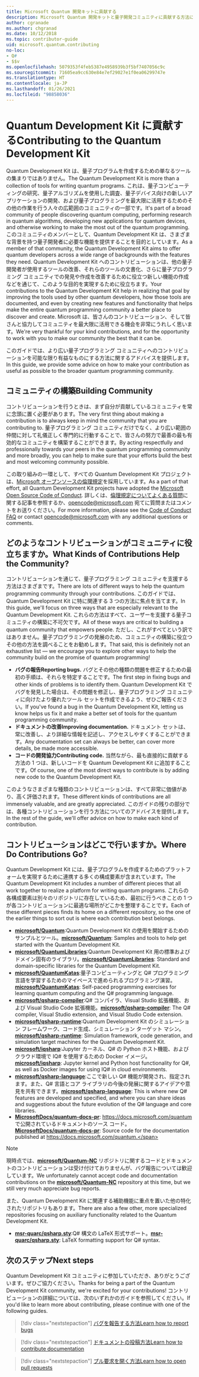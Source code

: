 ```yaml
---
title: Microsoft Quantum 開発キットに貢献する
description: Microsoft Quantum 開発キットと量子開発コミュニティに貢献する方法について説明します。
author: cgranade
ms.author: chgranad
ms.date: 10/12/2018
ms.topic: contributor-guide
uid: microsoft.quantum.contributing
no-loc:
- Q#
- $$v
ms.openlocfilehash: 5079353f4feb5387e4958939b3f5bf7407056c9c
ms.sourcegitcommit: 71605ea9cc630e84e7ef29027e1f0ea06299747e
ms.translationtype: HT
ms.contentlocale: ja-JP
ms.lasthandoff: 01/26/2021
ms.locfileid: "98858036"
---
```

# <a name="contributing-to-the-quantum-development-kit"></a><span data-ttu-id="62e9f-103">Quantum Development Kit に貢献する</span><span class="sxs-lookup"><span data-stu-id="62e9f-103">Contributing to the Quantum Development Kit</span></span>

<span data-ttu-id="62e9f-104">Quantum Development Kit は、量子プログラムを作成するための単なるツールの集まりではありません。</span><span class="sxs-lookup"><span data-stu-id="62e9f-104">The Quantum Development Kit is more than a collection of tools for writing quantum programs.</span></span>
<span data-ttu-id="62e9f-105">これは、量子コンピューティングの研究、量子アルゴリズムを使用した調査、量子デバイス向けの新しいアプリケーションの開発、および量子プログラミングを最大限に活用するためのその他の作業を行う人々の広範囲のコミュニティの一部です。</span><span class="sxs-lookup"><span data-stu-id="62e9f-105">It's part of a broad community of people discovering quantum computing, performing research in quantum algorithms, developing new applications for quantum devices, and otherwise working to make the most out of the quantum programming.</span></span>
<span data-ttu-id="62e9f-106">このコミュニティのメンバーとして、Quantum Development Kit は、さまざまな背景を持つ量子開発者に必要な機能を提供することを目的としています。</span><span class="sxs-lookup"><span data-stu-id="62e9f-106">As a member of that community, the Quantum Development Kit aims to offer quantum developers across a wide range of backgrounds with the features they need.</span></span>
<span data-ttu-id="62e9f-107">Quantum Development Kit へのコントリビューションは、他の量子開発者が使用するツールの改善、それらのツールの文書化、さらに量子プログラミング コミュニティでの発見や作成を改善するために役立つ新しい機能の作成などを通じて、このような目的を実現するために役立ちます。</span><span class="sxs-lookup"><span data-stu-id="62e9f-107">Your contributions to the Quantum Development Kit help in realizing that goal by improving the tools used by other quantum developers, how those tools are documented, and even by creating new features and functionality that helps make the entire quantum programming community a better place to discover and create.</span></span>
<span data-ttu-id="62e9f-108">Microsoft は、皆さんのコントリビューション、そして皆さんと協力してコミュニティを最大限に活用できる機会を非常にうれしく思います。</span><span class="sxs-lookup"><span data-stu-id="62e9f-108">We're very thankful for your kind contributions, and for the opportunity to work with you to make our community the best that it can be.</span></span> 

<span data-ttu-id="62e9f-109">このガイドでは、より広い量子プログラミング コミュニティへのコントリビューションを可能な限り有益なものにする方法に関するアドバイスを提供します。</span><span class="sxs-lookup"><span data-stu-id="62e9f-109">In this guide, we provide some advice on how to make your contribution as useful as possible to the broader quantum programming community.</span></span>

## <a name="building-community"></a><span data-ttu-id="62e9f-110">コミュニティの構築</span><span class="sxs-lookup"><span data-stu-id="62e9f-110">Building Community</span></span>

<span data-ttu-id="62e9f-111">コントリビューションを行うときは、まず自分が貢献しているコミュニティを常に念頭に置く必要があります。</span><span class="sxs-lookup"><span data-stu-id="62e9f-111">The very first thing about making a contribution is to always keep in mind the community that you are contributing to.</span></span>
<span data-ttu-id="62e9f-112">量子プログラミング コミュニティだけでなく、より広い範囲の仲間に対して礼儀正しく専門的に行動することで、皆さんの努力で最善の最も有効的なコミュニティを構築することができます。</span><span class="sxs-lookup"><span data-stu-id="62e9f-112">By acting respectfully and professionally towards your peers in the quantum programming community and more broadly, you can help to make sure that your efforts build the best and most welcoming community possible.</span></span>

<span data-ttu-id="62e9f-113">この取り組みの一環として、すべての Quantum Development Kit プロジェクトは、[Microsoft オープンソースの倫理規定](https://opensource.microsoft.com/codeofconduct/)を採用しています。</span><span class="sxs-lookup"><span data-stu-id="62e9f-113">As a part of that effort, all Quantum Development Kit projects have adopted the [Microsoft Open Source Code of Conduct](https://opensource.microsoft.com/codeofconduct/).</span></span>
<span data-ttu-id="62e9f-114">詳しくは、[倫理規定についてよくある質問](https://opensource.microsoft.com/codeofconduct/faq/)に関する記事を参照するか、[opencode@microsoft.com](mailto:opencode@microsoft.com) 宛てに質問またはコメントをお送りください。</span><span class="sxs-lookup"><span data-stu-id="62e9f-114">For more information, please see the [Code of Conduct FAQ](https://opensource.microsoft.com/codeofconduct/faq/) or contact [opencode@microsoft.com](mailto:opencode@microsoft.com) with any additional questions or comments.</span></span>

## <a name="what-kinds-of-contributions-help-the-community"></a><span data-ttu-id="62e9f-115">どのようなコントリビューションがコミュニティに役立ちますか。</span><span class="sxs-lookup"><span data-stu-id="62e9f-115">What Kinds of Contributions Help the Community?</span></span>

<span data-ttu-id="62e9f-116">コントリビューションを通じて、量子プログラミング コミュニティを支援する方法はさまざまです。</span><span class="sxs-lookup"><span data-stu-id="62e9f-116">There are lots of different ways to help the quantum programming community through your contributions.</span></span>
<span data-ttu-id="62e9f-117">このガイドでは、Quantum Development Kit に特に関連する 3 つの方法に焦点を当てます。</span><span class="sxs-lookup"><span data-stu-id="62e9f-117">In this guide, we'll focus on three ways that are especially relevant to the Quantum Development Kit.</span></span>
<span data-ttu-id="62e9f-118">これらの方法はすべて、ユーザーを支援する量子コミュニティの構築に不可欠です。</span><span class="sxs-lookup"><span data-stu-id="62e9f-118">All of these ways are critical to building a quantum community that empowers people.</span></span>
<span data-ttu-id="62e9f-119">ただし、これがすべてという訳ではありません。量子プログラミングの発展のため、コミュニティの構築に役立つその他の方法を調べることをお勧めします。</span><span class="sxs-lookup"><span data-stu-id="62e9f-119">That said, this is definitely not an exhaustive list — we encourage you to explore other ways to help the community build on the promise of quantum programming!</span></span>

- <span data-ttu-id="62e9f-120">**バグの報告**</span><span class="sxs-lookup"><span data-stu-id="62e9f-120">**Reporting bugs.**</span></span> <span data-ttu-id="62e9f-121">バグとその他の種類の問題を修正するための最初の手順は、それらを特定することです。</span><span class="sxs-lookup"><span data-stu-id="62e9f-121">The first step in fixing bugs and other kinds of problems is to identify them.</span></span> <span data-ttu-id="62e9f-122">Quantum Development Kit でバグを発見した場合は、その問題を修正し、量子プログラミング コミュニティに向けたより優れたツール セットを作成できるよう、ぜひご報告ください。</span><span class="sxs-lookup"><span data-stu-id="62e9f-122">If you've found a bug in the Quantum Development Kit, letting us know helps us fix it and make a better set of tools for the quantum programming community.</span></span>
- <span data-ttu-id="62e9f-123">**ドキュメントの改善**</span><span class="sxs-lookup"><span data-stu-id="62e9f-123">**Improving documentation.**</span></span> <span data-ttu-id="62e9f-124">ドキュメント セットは、常に改善し、より詳細な情報を記述し、アクセスしやすくすることができます。</span><span class="sxs-lookup"><span data-stu-id="62e9f-124">Any documentation set can always be better, can cover more details, be made more accessible.</span></span>
- <span data-ttu-id="62e9f-125">**コードの開発協力**</span><span class="sxs-lookup"><span data-stu-id="62e9f-125">**Contributing code.**</span></span> <span data-ttu-id="62e9f-126">当然ながら、最も直接的に貢献する方法の 1 つは、新しいコードを Quantum Development Kit に追加することです。</span><span class="sxs-lookup"><span data-stu-id="62e9f-126">Of course, one of the most direct ways to contribute is by adding new code to the Quantum Development Kit.</span></span>

<span data-ttu-id="62e9f-127">このようなさまざまな種類のコントリビューションは、すべて非常に価値があり、高く評価されます。</span><span class="sxs-lookup"><span data-stu-id="62e9f-127">These different kinds of contributions are all immensely valuable, and are greatly appreciated.</span></span>
<span data-ttu-id="62e9f-128">このガイドの残りの部分では、各種コントリビューションを行う方法についてのアドバイスを提供します。</span><span class="sxs-lookup"><span data-stu-id="62e9f-128">In the rest of the guide, we'll offer advice on how to make each kind of contribution.</span></span>

## <a name="where-do-contributions-go"></a><span data-ttu-id="62e9f-129">コントリビューションはどこで行いますか。</span><span class="sxs-lookup"><span data-stu-id="62e9f-129">Where Do Contributions Go?</span></span>

<span data-ttu-id="62e9f-130">Quantum Development Kit には、量子プログラムを作成するためのプラットフォームを実現するために連携する多くの構成要素が含まれています。</span><span class="sxs-lookup"><span data-stu-id="62e9f-130">The Quantum Development Kit includes a number of different pieces that all work together to realize a platform for writing quantum programs.</span></span>
<span data-ttu-id="62e9f-131">これらの各構成要素は別々のリポジトリに存在しているため、最初に行うべきことの 1 つが各コントリビューションに最適な場所がどこかを整理することです。</span><span class="sxs-lookup"><span data-stu-id="62e9f-131">Each of these different pieces finds its home on a different repository, so the one of the earlier things to sort out is where each contribution best belongs.</span></span>

- <span data-ttu-id="62e9f-132">[**microsoft/Quantum**](https://github.com/Microsoft/Quantum):Quantum Development Kit の使用を開始するためのサンプルとツール。</span><span class="sxs-lookup"><span data-stu-id="62e9f-132">[**microsoft/Quantum**](https://github.com/Microsoft/Quantum): Samples and tools to help get started with the Quantum Development Kit.</span></span>
- <span data-ttu-id="62e9f-133">[**microsoft/QuantumLibraries**](https://github.com/Microsoft/QuantumLibraries):Quantum Development Kit 用の標準およびドメイン固有のライブラリ。</span><span class="sxs-lookup"><span data-stu-id="62e9f-133">[**microsoft/QuantumLibraries**](https://github.com/Microsoft/QuantumLibraries): Standard and domain-specific libraries for the Quantum Development Kit.</span></span>
- <span data-ttu-id="62e9f-134">[**microsoft/QuantumKatas**](https://github.com/Microsoft/QuantumKatas):量子コンピューティングと Q# プログラミング言語を学習するためのマイペースで進められるプログラミング演習。</span><span class="sxs-lookup"><span data-stu-id="62e9f-134">[**microsoft/QuantumKatas**](https://github.com/Microsoft/QuantumKatas): Self-paced programming exercises for learning quantum computing and the Q# programming language.</span></span>
- <span data-ttu-id="62e9f-135">[**microsoft/qsharp-compiler**](https://github.com/microsoft/qsharp-compiler):Q# コンパイラ、Visual Studio 拡張機能、および Visual Studio Code 拡張機能。</span><span class="sxs-lookup"><span data-stu-id="62e9f-135">[**microsoft/qsharp-compiler**](https://github.com/microsoft/qsharp-compiler): The Q# compiler, Visual Studio extension, and Visual Studio Code extension.</span></span>
- <span data-ttu-id="62e9f-136">[**microsoft/qsharp-runtime**](https://github.com/microsoft/qsharp-runtime):Quantum Development Kit のシミュレーション フレームワーク、コード生成、シミュレーション ターゲット マシン。</span><span class="sxs-lookup"><span data-stu-id="62e9f-136">[**microsoft/qsharp-runtime**](https://github.com/microsoft/qsharp-runtime): Simulation framework, code generation, and simulation target machines for the Quantum Development Kit.</span></span>
- <span data-ttu-id="62e9f-137">[**microsoft/iqsharp**](https://github.com/microsoft/iqsharp):Jupyter カーネル、Q# の Python ホスト機能、およびクラウド環境で IQ# を使用するための Docker イメージ。</span><span class="sxs-lookup"><span data-stu-id="62e9f-137">[**microsoft/iqsharp**](https://github.com/microsoft/iqsharp): Jupyter kernel and Python host functionality for Q#, as well as Docker images for using IQ# in cloud environments.</span></span>
- <span data-ttu-id="62e9f-138">[**microsoft/qsharp-language**](https://github.com/microsoft/qsharp-language):ここで新しい Q# 機能が開発され、指定されます。また、Q# 言語とコア ライブラリの今後の発展に関するアイデアや意見を共有できます。</span><span class="sxs-lookup"><span data-stu-id="62e9f-138">[**microsoft/qsharp-language**](https://github.com/microsoft/qsharp-language): This is where new Q# features are developed and specified, and where you can share ideas and suggestions about the future evolution of the Q# language and core libraries.</span></span>
- <span data-ttu-id="62e9f-139">[**MicrosoftDocs/quantum-docs-pr**](https://github.com/MicrosoftDocs/quantum-docs-pr): https://docs.microsoft.com/quantum で公開されているドキュメントのソース コード。</span><span class="sxs-lookup"><span data-stu-id="62e9f-139">[**MicrosoftDocs/quantum-docs-pr**](https://github.com/MicrosoftDocs/quantum-docs-pr): Source code for the documentation published at https://docs.microsoft.com/quantum.</span></span>

> [!NOTE]
> <span data-ttu-id="62e9f-140">現時点では、[**microsoft/Quantum-NC**](https://github.com/microsoft/Quantum-NC) リポジトリに関するコードとドキュメントのコントリビューションは受け付けておりませんが、バグ報告については歓迎しています。</span><span class="sxs-lookup"><span data-stu-id="62e9f-140">We unfortunately cannot accept code and documentation contributions on the [**microsoft/Quantum-NC**](https://github.com/microsoft/Quantum-NC) repository at this time, but we still very much appreciate bug reports.</span></span>

<span data-ttu-id="62e9f-141">また、Quantum Development Kit に関連する補助機能に重点を置いた他の特化されたリポジトリもあります。</span><span class="sxs-lookup"><span data-stu-id="62e9f-141">There are also a few other, more specialized repositories focusing on auxiliary functionality related to the Quantum Development Kit.</span></span>

- <span data-ttu-id="62e9f-142">[**msr-quarc/qsharp.sty**](https://github.com/msr-quarc/qsharp.sty):Q# 構文の LaTeX 形式サポート。</span><span class="sxs-lookup"><span data-stu-id="62e9f-142">[**msr-quarc/qsharp.sty**](https://github.com/msr-quarc/qsharp.sty): LaTeX formatting support for Q# syntax.</span></span>

## <a name="next-steps"></a><span data-ttu-id="62e9f-143">次のステップ</span><span class="sxs-lookup"><span data-stu-id="62e9f-143">Next steps</span></span>

<span data-ttu-id="62e9f-144">Quantum Development Kit コミュニティに参加していただき、ありがとうございます。ぜひご協力ください。</span><span class="sxs-lookup"><span data-stu-id="62e9f-144">Thanks for being a part of the Quantum Development Kit community, we're excited for your contributions!</span></span>
<span data-ttu-id="62e9f-145">コントリビューションの詳細については、次のいずれかのガイドを参照してください。</span><span class="sxs-lookup"><span data-stu-id="62e9f-145">If you'd like to learn more about contributing, please continue with one of the following guides.</span></span>

> [!div class="nextstepaction"]
> [<span data-ttu-id="62e9f-146">バグを報告する方法</span><span class="sxs-lookup"><span data-stu-id="62e9f-146">Learn how to report bugs</span></span>](xref:microsoft.quantum.contributing.reporting)

> [!div class="nextstepaction"]
> [<span data-ttu-id="62e9f-147">ドキュメントの投稿方法</span><span class="sxs-lookup"><span data-stu-id="62e9f-147">Learn how to contribute documentation</span></span>](xref:microsoft.quantum.contributing.docs)

> [!div class="nextstepaction"]
> [<span data-ttu-id="62e9f-148">プル要求を開く方法</span><span class="sxs-lookup"><span data-stu-id="62e9f-148">Learn how to open pull requests</span></span>](xref:microsoft.quantum.contributing.pulls)
